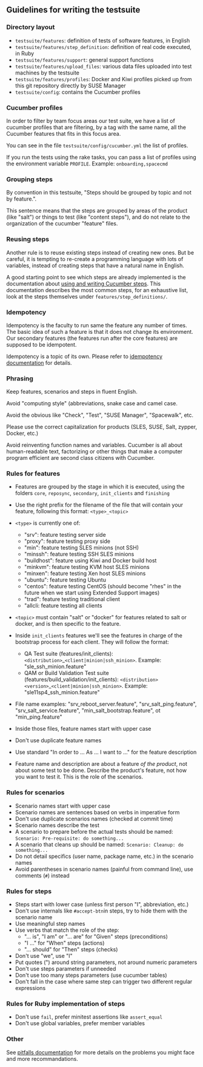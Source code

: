## Guidelines for writing the testsuite

### Directory layout

* `testsuite/features`: definition of tests of software features, in English
* `testsuite/features/step_definition`: definition of real code executed, in Ruby
* `testsuite/features/support`: general support functions
* `testsuite/features/upload_files`: various data files uploaded into test machines by the testsuite
* `testsuite/features/profiles`: Docker and Kiwi profiles picked up from this git repository directly by SUSE Manager
* `testsuite/config`: contains the Cucumber profiles


### Cucumber profiles

In order to filter by team focus areas our test suite, we have a list of cucumber profiles that are filtering, by a tag with the same name, all the Cucumber features that fits in this focus area.

You can see in the file `testsuite/config/cucumber.yml` the list of profiles.

If you run the tests using the rake tasks, you can pass a list of profiles using the environment variable `PROFILE`. Example: `onboarding,spacecmd` 

### Grouping steps

By convention in this testsuite,
"Steps should be grouped by topic and not by feature.".

This sentence means
that the steps are grouped by areas of the product (like "salt") or things
to test (like "content steps"), and do not relate to the organization of
the cucumber "feature" files.


### Reusing steps

Another rule is to reuse existing steps instead of creating
new ones. But be careful, it is tempting to re-create a programming language
with lots of variables, instead of creating steps that have a natural name
in English.

A good starting point to see which steps are already implemented is
the documentation about [using and writing Cucumber steps](cucumber-steps.md).
This documentation describes the most common steps, for an
exhaustive list, look at the steps themselves under `features/step_definitions/`.


### Idempotency

Idempotency is the faculty to run same the feature any number of times. The basic idea of such a feature is that it does not change its environment. Our secondary features (the features run after the core features) are supposed to be idempotent.

Idempotency is a topic of its own. Please refer to [idempotency documentation](idempotency.md) for details.


### Phrasing

Keep features, scenarios and steps in fluent English.

Avoid "computing style" (abbreviations, snake case and camel case.

Avoid the obvious like "Check", "Test", "SUSE Manager", "Spacewalk", etc.

Please use the correct capitalization for products (SLES, SUSE, Salt, zypper, Docker, etc.)

Avoid reinventing function names and variables. Cucumber is all about human-readable text, factorizing or other things that make a computer program efficient are second class citizens with Cucumber.


### Rules for features

 * Features are grouped by the stage in which it is executed, using the folders `core`, `reposync`, `secondary`, `init_clients` and `finishing`
 * Use the right prefix for the filename of the file that will contain your feature, following this format: `<type>_<topic>`
 * `<type>` is currently one of:
   * "srv": feature testing server side
   * "proxy": feature testing proxy side
   * "min": feature testing SLES minions (not SSH)
   * "minssh": feature testing SSH SLES minions
   * "buildhost": feature using Kiwi and Docker build host
   * "minkvm": feature testing KVM host SLES minions
   * "minxen": feature testing Xen host SLES minions
   * "ubuntu": feature testing Ubuntu
   * "centos": feature testing CentOS (should become "rhes" in the future when we start using Extended Support images)
   * "trad": feature testing traditional client
   * "allcli: feature testing all clients
 * `<topic>` must contain "salt" or "docker" for features related to salt or docker, and is then specific to the feature.
 * Inside `init_clients` features we'll see the features in charge of the bootstrap process for each client. They will follow the format:
     * QA Test suite (features/init_clients): `<distribution>`_`<client|minion|ssh_minion>`. Example: "sle_ssh_minion.feature"
     * QAM or Build Validation Test suite (features/build_validation/init_clients): `<distribution><version>`_`<client|minion|ssh_minion>`. Example: "sle11sp4_ssh_minion.feature"
 * File name examples: "srv_reboot_server.feature", "srv_salt_ping.feature", "srv_salt_service.feature", "min_salt_bootstrap.feature", ot "min_ping.feature"

 * Inside those files, feature names start with upper case
 * Don't use duplicate feature names
 * Use standard "In order to ... As ... I want to ..." for the feature description
 * Feature name and description are about a feature *of the product*, not about some test to be done. Describe the product's feature, not how you want to test it. This is the role of the scenarios.


### Rules for scenarios

 * Scenario names start with upper case
 * Scenario names are sentences based on verbs in imperative form
 * Don't use duplicate scenarios names (checked at commit time)
 * Scenario names describe the test
 * A scenario to prepare before the actual tests should be named: ```Scenario: Pre-requisite: do something...```
 * A scenario that cleans up should be named: ```Scenario: Cleanup: do something...```
 * Do not detail specifics (user name, package name, etc.) in the scenario names
 * Avoid parentheses in scenario names (painful from command line), use comments (```#```) instead


### Rules for steps

 * Steps start with lower case (unless first person "I", abbreviation, etc.)
 * Don't use internals like ```#accept-btn```in steps, try to hide them with the scenario name
 * Use meaningful step names
 * Use verbs that match the role of the step:
   * "... is", "I am" or "... are" for "Given" steps (preconditions)
   * "I ..." for "When" steps (actions)
   * "... should" for "Then" steps (checks)
 * Don't use "we", use "I"
 * Put quotes (") around string parameters, not around numeric parameters
 * Don't use steps parameters if unneeded
 * Don't use too many steps parameters (use cucumber tables)
 * Don't fall in the case where same step can trigger two different regular expressions


### Rules for Ruby implementation of steps

 * Don't use ```fail```, prefer minitest assertions like ```assert_equal```
 * Don't use global variables, prefer member variables

### Other

See [pitfalls documentation](pitfalls.md) for more details on the problems you might face and more recommandations.
